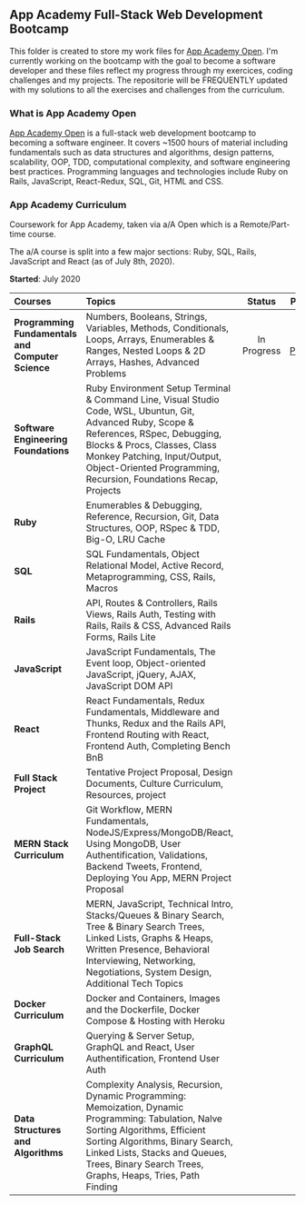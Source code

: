 ## App Academy Full-Stack Web Development Bootcamp

This folder is created to store my work files for [App Academy Open](https://open.appacademy.io/). I'm currently working on the bootcamp with the goal to become a software developer and these files reflect my progress through my exercices, coding challenges and my projects.
The repositorie will be FREQUENTLY updated with my solutions to all the exercises and challenges from the curriculum.

### What is App Academy Open

[App Academy Open](https://open.appacademy.io/) is a full-stack web development bootcamp to becoming a software engineer. It covers ~1500 hours of material including fundamentals such as data structures and algorithms, design patterns, scalability, OOP, TDD, computational complexity, and software engineering best practices. Programming languages and technologies include Ruby on Rails, JavaScript, React-Redux, SQL, Git, HTML and CSS.

### App Academy Curriculum

Coursework for App Academy, taken via a/A Open which is a Remote/Part-time course.

The a/A course is split into a few major sections: Ruby, SQL, Rails, JavaScript and React (as of July 8th, 2020). 

**Started**: July 2020

 Courses       | Topics        | Status        | Project Repo  
 :------------- |:-------------|:-------------:|:-------------:
 **Programming Fundamentals and Computer Science** | Numbers, Booleans, Strings, Variables, Methods, Conditionals, Loops, Arrays, Enumerables & Ranges, Nested Loops & 2D Arrays, Hashes, Advanced Problems | In Progress | [Intro to Programming](https://github.com/Pixelus/App-Academy-Full-Stack-Web-Development-Bootcamp/tree/master/Programming%20Fundamentals%20and%20Computer%20Science/Intro%20To%20Programming) 
 **Software Engineering Foundations** | Ruby Environment Setup Terminal & Command Line, Visual Studio Code, WSL, Ubuntun, Git, Advanced Ruby, Scope & References, RSpec, Debugging, Blocks & Procs, Classes, Class Monkey Patching, Input/Output, Object-Oriented Programming, Recursion, Foundations Recap, Projects |       |    
 **Ruby** | Enumerables & Debugging, Reference, Recursion, Git, Data Structures, OOP, RSpec & TDD, Big-O, LRU Cache |       |     
 **SQL** | SQL Fundamentals, Object Relational Model, Active Record, Metaprogramming, CSS, Rails, Macros |       |     
 **Rails** | API, Routes & Controllers, Rails Views, Rails Auth, Testing with Rails, Rails & CSS, Advanced Rails Forms, Rails Lite |       |     
 **JavaScript** | JavaScript Fundamentals, The Event loop, Object-oriented JavaScript, jQuery, AJAX, JavaScript DOM API |       |     
 **React** | React Fundamentals, Redux Fundamentals, Middleware and Thunks, Redux and the Rails API, Frontend Routing with React, Frontend Auth, Completing Bench BnB |     |       |
 **Full Stack Project** | Tentative Project Proposal, Design Documents, Culture Curriculum, Resources, project |       |     
 **MERN Stack Curriculum** | Git Workflow, MERN Fundamentals, NodeJS/Express/MongoDB/React, Using MongoDB, User Authentification, Validations, Backend Tweets, Frontend, Deploying You App, MERN Project Proposal |       |     
 **Full-Stack Job Search** | MERN, JavaScript, Technical Intro, Stacks/Queues & Binary Search, Tree & Binary Search Trees, Linked Lists, Graphs & Heaps, Written Presence, Behavioral Interviewing, Networking, Negotiations, System Design, Additional Tech Topics |       |     
 **Docker Curriculum** | Docker and Containers, Images and the Dockerfile, Docker Compose & Hosting with Heroku |       |     
 **GraphQL Curriculum** | Querying & Server Setup, GraphQL and React, User Authentification, Frontend User Auth |       |     
 **Data Structures and Algorithms** | Complexity Analysis, Recursion, Dynamic Programming: Memoization, Dynamic Programming: Tabulation, Nalve Sorting Algorithms, Efficient Sorting Algorithms, Binary Search, Linked Lists, Stacks and Queues, Trees, Binary Search Trees, Graphs, Heaps, Tries, Path Finding |       |     
